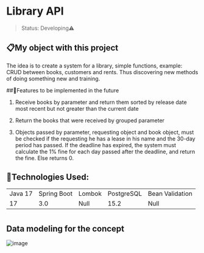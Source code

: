# <h1>Library API</h1>

> Status: Developing⚠️

## 📋My object with this project

The idea is to create a system for a library, simple functions, example: CRUD between books, customers and rents. Thus discovering new methods of doing something new and training.

##🤯Features to be implemented in the future

1. Receive books by parameter and return them sorted by release date
   most recent but not greater than the current date

2. Return the books that were received by grouped parameter

3. Objects passed by parameter, requesting object and book object, must be checked if the requesting
   he has a lease in his name and the 30-day period has passed. If the deadline has expired, the system must
   calculate the 1% fine for each day passed after the deadline, and return the fine. Else returns 0.

## 🚀Technologies Used:

<table>
  <tr>
    <td>Java 17</td>
    <td>Spring Boot</td>
    <td>Lombok</td>
    <td>PostgreSQL</td>
    <td>Bean Validation</td>
</tr>
   <tr>
      <td>17</td>
      <td>3.0</td>
      <td>Null</td>
      <td>15.2</td>
      <td>Null</td>
  </tr>
</table>

# <h2>Data modeling for the concept</h2>
![image](https://github.com/MichelEduardoBZ/LibraryAPI/assets/90931413/69aa664d-52ab-4d2b-98a1-3b56ce143876)